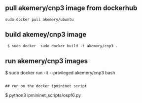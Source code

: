 ## pull akemery/cnp3 image from dockerhub

```
sudo docker pull akemery/ubuntu
```

## build akemey/cnp3 image

```
 $ sudo docker  sudo docker build -t akemery/cnp3 .
```


## run akemery/cnp3 images
$ sudo docker run -it --privileged akemery/cnp3 bash
```

## run on the docker ipmininet script
```
$ python3 ipmininet_scripts/ospf6.py
```
